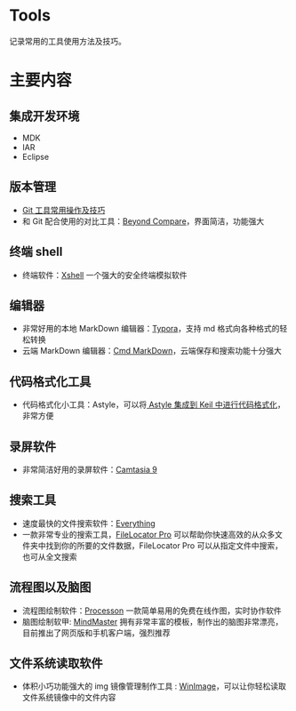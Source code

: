 # Tools
记录常用的工具使用方法及技巧。

# 主要内容

## 集成开发环境

- MDK
- IAR
- Eclipse

## 版本管理
- [Git 工具常用操作及技巧](../Gist/Git.md)
- 和 Git 配合使用的对比工具：[Beyond Compare](https://www.scootersoftware.com/download.php)，界面简洁，功能强大

## 终端 shell
- 终端软件：[Xshell](http://www.netsarang.com/products/xsh_overview.html) 一个强大的安全终端模拟软件

## 编辑器

- 非常好用的本地 MarkDown 编辑器：[Typora](https://www.typora.io/)，支持 md 格式向各种格式的轻松转换
- 云端 MarkDown 编辑器：[Cmd MarkDown](https://www.zybuluo.com/mdeditor)，云端保存和搜索功能十分强大

## 代码格式化工具
- 代码格式化小工具：Astyle，可以将[ Astyle 集成到 Keil 中进行代码格式化](https://jingyan.baidu.com/article/f3e34a12d7d6e5f5eb6535c5.html)，非常方便

## 录屏软件
- 非常简洁好用的录屏软件：[Camtasia 9](https://www.isharepc.com/1884.html)

## 搜索工具
- 速度最快的文件搜索软件：[Everything](http://www.pc6.com/softview/SoftView_53886.html)
- 一款非常专业的搜索工具，[FileLocator Pro](https://www.jb51.net/softs/558967.html) 可以帮助你快速高效的从众多文件夹中找到你的所要的文件数据，FileLocator Pro 可以从指定文件中搜索，也可从全文搜索

## 流程图以及脑图
- 流程图绘制软件：[Processon](https://www.processon.com/) 一款简单易用的免费在线作图，实时协作软件
- 脑图绘制软甲: [MindMaster](http://www.edrawsoft.cn/mindmaster/) 拥有非常丰富的模板，制作出的脑图非常漂亮，目前推出了网页版和手机客户端，强烈推荐

## 文件系统读取软件
- 体积小巧功能强大的 img 镜像管理制作工具 : [WinImage](http://www.winimage.com/download.htm)，可以让你轻松读取文件系统镜像中的文件内容